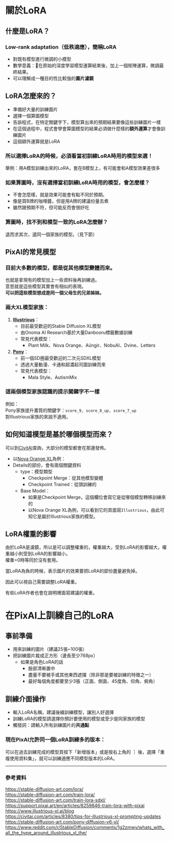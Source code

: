 <h1 id="關於lora">關於LoRA</h1>
<h2 id="什麼是lora？">什麼是LoRA？</h2>
<h3 id="low-rank-adaptation（低秩適應），簡稱lora">Low-rank adaptation（低秩適應），簡稱LoRA</h3>
<ul>
<li>對既有模型進行微調的小模型</li>
<li>數學意義：在原始的深度學習模型運算結束後，加上一個矩陣運算，微調最終結果。</li>
<li>可以理解成一種目的性比較強的<strong>圖片濾鏡</strong></li>
</ul>
<h2 id="lora怎麼來的？">LoRA怎麼來的？</h2>
<ul>
<li>準備好大量的訓練圖片</li>
<li>選擇一個算圖模型</li>
<li>告訴程式，在特定關鍵字下，模型算出來的預期結果要像這些訓練圖片一樣</li>
<li>在這個過程中，程式會學會算圖模型的結果必須做什麼樣的<strong>額外運算</strong>才會像訓練圖片</li>
<li>這個額外運算就是LoRA</li>
</ul>
<h3 id="所以選擇lora的時候，必須看當初訓練lora時用的模型來選！">所以選擇LoRA的時候，必須看當初訓練LoRA時用的模型來選！</h3>
<p>舉例：用A模型訓練出來的LoRA，套在B模型上，有可能會和A模型效果差很多</p>
<h3 id="如果算圖時，沒有選擇當初訓練lora時用的模型，會怎麼樣？">如果算圖時，沒有選擇當初訓練LoRA時用的模型，會怎麼樣？</h3>
<ul>
<li>不會怎麼樣，就是效果可能會有點不同於預期。</li>
<li>像是買B牌的咖哩醬，但是用A牌的建議份量去煮</li>
<li>雖然跟預期不符，但可能反而會很好吃</li>
</ul>
<h3 id="算圖時，找不到和模型一致的lora怎麼辦？">算圖時，找不到和模型一致的LoRA怎麼辦？</h3>
<p>退而求其次，選同一個家族的模型。（見下節）</p>
<h2 id="pixai的常見模型">PixAI的常見模型</h2>
<h3 id="目前大多數的模型，都是從其他模型變體而來。">目前大多數的模型，都是從其他模型變體而來。</h3>
<p>也就是拿現有的模型加上一些資料後再訓練過。<br>
意思就是這些模型其實會有相似的表現。<br>
<strong>可以把這些模型想成是同一個父母生的兄弟姊妹。</strong></p>
<h3 id="兩大xl模型家族：">兩大XL模型家族：</h3>
<ol>
<li><strong><a href="https://civitai.com/articles/8380/tips-for-illustrious-xl-prompting-updates">Illustrious</a></strong>：
<ul>
<li>目前最受歡迎的Stable Diffusion XL模型</li>
<li>由Onoma AI Research基於大量Danbooru標籤數據訓練</li>
<li>常見代表模型：
<ul>
<li>Plant Milk、Nova Orange、Aüngir、NobuAI、Dvine、Letters</li>
</ul>
</li>
</ul>
</li>
<li><strong><a href="https://stable-diffusion-art.com/pony-diffusion-v6-xl/">Pony</a></strong>：
<ul>
<li>前一個SD圈最受歡迎的二次元SDXL模型</li>
<li>透過大量動漫、卡通和超濃起司圖訓練而來</li>
<li>常見代表模型：
<ul>
<li>Mala Style、AutismMix</li>
</ul>
</li>
</ul>
</li>
</ol>
<h3 id="這兩個模型家族認識的提示關鍵字不一樣">這兩個模型家族認識的提示關鍵字不一樣</h3>
<p>例如：<br>
Pony家族提升畫質的關鍵字：<code>score_9, score_8_up, score_7_up</code><br>
對Illustrious家族的來說不適用。</p>
<h2 id="如何知道模型是基於哪個模型而來？">如何知道模型是基於哪個模型而來？</h2>
<p>可以到<a href="https://civitai.com/">CivitAI</a>查詢，大部分的模型都會在那邊發佈。</p>
<ul>
<li>以<a href="https://civitai.com/models/967405/nova-orange-xl">Nova Orange XL</a>為例：</li>
<li>Details的部份，會有兩個關鍵資料
<ul>
<li>type：模型類型
<ul>
<li>Checkpoint Merge：從其他模型變體</li>
<li>Checkpoint Trained：從頭訓練的</li>
</ul>
</li>
<li>Base Model：
<ul>
<li>如果是Checkpoint Merge，這個欄位會寫它是從哪個模型轉移訓練來的</li>
<li>以Nova Orange XL為例，可以看到它的頁面寫<code>Illustrious</code>，由此可知它是屬於Illustrious家族的模型。</li>
</ul>
</li>
</ul>
</li>
</ul>
<h2 id="lora權重的影響">LoRA權重的影響</h2>
<p>由於LoRA是濾鏡，所以是可以調整權重的，權重越大，受到LoRA的影響越大，權重越小則受到LoRA的影響越小。<br>
權重=0時等同於沒有套用。</p>
<p>當LoRA為負的時候，表示圖片的效果要把LoRA的部份盡量避免掉。</p>
<p>因此可以視自己需要調整LoRA權重。</p>
<p>有些LoRA作者也會在說明裡面寫建議的權重。</p>
<h1 id="在pixai上訓練自己的lora">在PixAI上訓練自己的LoRA</h1>
<h2 id="事前準備">事前準備</h2>
<ul>
<li>用來訓練的圖片（建議25張~100張）</li>
<li>把訓練圖片裁成正方形（邊長至少768px）
<ul>
<li>如果是角色LoRA的話
<ul>
<li>臉部清晰置中</li>
<li>盡量不要被手或其他東西遮擋（除非那是要被訓練的特徵之一）</li>
<li>最好每個角度都要至少3張（正面、側面、45度角、仰角、俯角）</li>
</ul>
</li>
</ul>
</li>
</ul>
<h2 id="訓練介面操作">訓練介面操作</h2>
<ul>
<li>輸入LoRA名稱，建議後綴訓練模型，讓別人好選擇</li>
<li>訓練LoRA的模型請選擇你預計要使用的模型或至少是同家族的模型</li>
<li>觸發詞：請輸入所有訓練圖片的<strong>共通點</strong></li>
</ul>
<h3 id="現在pixai允許同一個lora訓練多的版本：">現在PixAI允許同一個LoRA訓練多的版本：</h3>
<p>可以在過去訓練完成的模型頁按下「新增版本」或是按右上角的 <strong>︙</strong> 後，選擇「重複使用資料集」，就可以訓練適應不同模型版本的LoRA。</p>
<hr>
<h3 id="參考資料">參考資料</h3>
<p><a href="https://stable-diffusion-art.com/lora/">https://stable-diffusion-art.com/lora/</a><br>
<a href="https://stable-diffusion-art.com/train-lora/">https://stable-diffusion-art.com/train-lora/</a><br>
<a href="https://stable-diffusion-art.com/train-lora-sdxl/">https://stable-diffusion-art.com/train-lora-sdxl/</a><br>
<a href="https://support.pixai.art/en/articles/8259846-train-lora-with-pixai">https://support.pixai.art/en/articles/8259846-train-lora-with-pixai</a><br>
<a href="https://www.illustrious-xl.ai/blog">https://www.illustrious-xl.ai/blog</a><br>
<a href="https://civitai.com/articles/8380/tips-for-illustrious-xl-prompting-updates">https://civitai.com/articles/8380/tips-for-illustrious-xl-prompting-updates</a><br>
<a href="https://stable-diffusion-art.com/pony-diffusion-v6-xl/">https://stable-diffusion-art.com/pony-diffusion-v6-xl/</a><br>
<a href="https://www.reddit.com/r/StableDiffusion/comments/1g2zmwv/whats_with_all_the_hype_around_illustrious_xl_the/">https://www.reddit.com/r/StableDiffusion/comments/1g2zmwv/whats_with_all_the_hype_around_illustrious_xl_the/</a></p>

